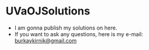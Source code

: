 # UVaOJSolutions

- I am gonna publish my solutions on here.
- If you want to ask any questions, here is my e-mail: burkaykirnik@gmail.com
